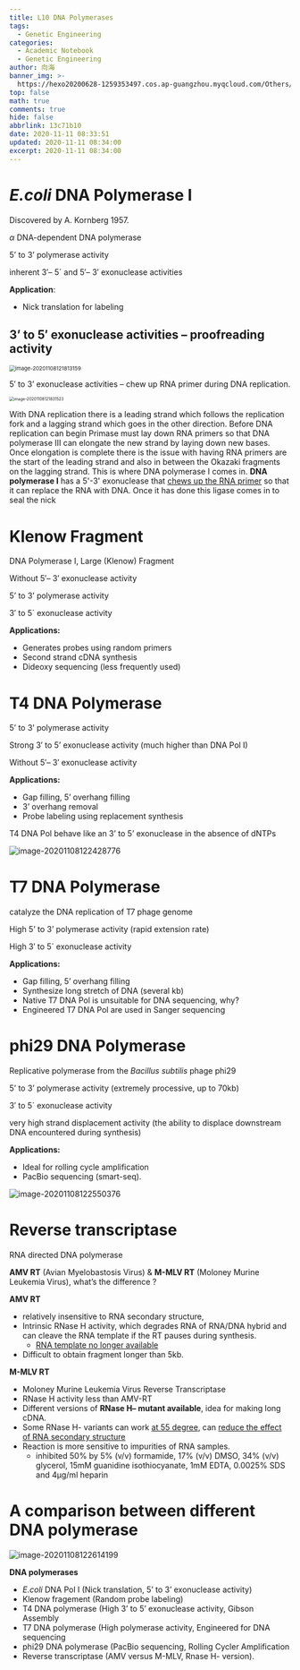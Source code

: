 ```yaml
---
title: L10 DNA Polymerases
tags:
  - Genetic Engineering
categories:
  - Academic Notebook
  - Genetic Engineering
author: 向海
banner_img: >-
  https://hexo20200628-1259353497.cos.ap-guangzhou.myqcloud.com/Others/Fluid/post/post2.jpg
top: false
math: true
comments: true
hide: false
abbrlink: 13c71b10
date: 2020-11-11 08:33:51
updated: 2020-11-11 08:34:00
excerpt: 2020-11-11 08:34:00
---
```


# *E.coli* DNA Polymerase I

Discovered by A. Kornberg 1957. 

$\alpha$ DNA-dependent DNA polymerase

5’ to 3’ polymerase activity

inherent 3′– 5´ and 5′– 3′ exonuclease activities

**Application**: 

+ Nick translation for labeling 

## 3’ to 5′ exonuclease activities – proofreading activity 

<img src="https://hexo20200628-1259353497.cos.ap-guangzhou.myqcloud.com/Articles/Academic_Notes/Genetic%20Engineering/image-20201108121813159.png" alt="image-20201108121813159" style="zoom: 67%;" />

5′ to 3’ exonuclease activities – chew up RNA primer  during DNA replication.

<img src="https://hexo20200628-1259353497.cos.ap-guangzhou.myqcloud.com/Articles/Academic_Notes/Genetic%20Engineering/image-20201108121831523.png" alt="image-20201108121831523" style="zoom: 50%;" />

With DNA replication there is a leading strand  which follows the replication fork and a lagging  strand which goes in the other direction. Before  DNA replication can begin Primase must lay down  RNA primers so that DNA polymerase III can  elongate the new strand by laying down new bases.  Once elongation is complete there is the issue with  having RNA primers are the start of the leading  strand and also in between the Okazaki fragments on  the lagging strand. This is where DNA polymerase I  comes in. **DNA polymerase I** has a 5'-3'  exonuclease that <u>chews up the RNA primer</u> so that  it can replace the RNA with DNA. Once it has done  this ligase comes in to seal the nick

# Klenow Fragment

DNA Polymerase I, Large (Klenow) Fragment 

Without 5′– 3′ exonuclease activity 

5’ to 3’ polymerase activity 

3′ to 5´ exonuclease activity

**Applications:**

+ Generates probes using random primers
+ Second strand cDNA synthesis
+ Dideoxy sequencing (less frequently used)

# T4 DNA Polymerase

5’ to 3’ polymerase activity

Strong 3′ to 5’ exonuclease activity (much higher than DNA Pol I)

Without 5′– 3′ exonuclease activity 

**Applications:**

+ Gap filling, 5’ overhang filling
+ 3’ overhang removal
+ Probe labeling using replacement synthesis

T4 DNA Pol behave like an 3’ to 5’ exonuclease in the absence of dNTPs

![image-20201108122428776](https://hexo20200628-1259353497.cos.ap-guangzhou.myqcloud.com/Articles/Academic_Notes/Genetic%20Engineering/image-20201108122428776.png)

# T7 DNA Polymerase

catalyze the DNA replication of T7 phage genome

High 5’ to 3’ polymerase activity (rapid extension rate) 

High 3′ to 5´ exonuclease activity 

**Applications:**

+ Gap filling, 5’ overhang filling
+ Synthesize long stretch of DNA (several kb)
+ Native T7 DNA Pol is unsuitable for DNA sequencing, why? 
+ Engineered T7 DNA Pol are used in Sanger sequencing

# **phi29 DNA Polymerase**

Replicative polymerase from the *Bacillus subtilis* phage phi29

5’ to 3’ polymerase activity (extremely processive, up to 70kb)

3′ to 5´ exonuclease activity 

very high strand displacement activity (the ability to displace downstream DNA encountered during synthesis)

**Applications:** 

+ Ideal for rolling cycle amplification
+ PacBio sequencing (smart-seq).

![image-20201108122550376](https://hexo20200628-1259353497.cos.ap-guangzhou.myqcloud.com/Articles/Academic_Notes/Genetic%20Engineering/image-20201108122550376.png)

# Reverse transcriptase

RNA directed DNA polymerase

**AMV RT** (Avian Myelobastosis Virus) & **M-MLV RT** (Moloney Murine Leukemia Virus), what’s the difference ? 

**AMV RT**

+ relatively insensitive to RNA secondary structure, 
+ Intrinsic RNase H activity, which degrades RNA of  RNA/DNA hybrid and can cleave the RNA template  if the RT pauses during synthesis. 
  + <u>RNA template  no longer available</u> 
+ Difficult to obtain fragment longer than 5kb.

**M-MLV RT**

+ Moloney Murine Leukemia Virus Reverse Transcriptase
+ RNase H activity less than AMV-RT
+ Different versions of **RNase H– mutant available**, idea for making long cDNA. 
+ Some RNase H- variants can work <u>at 55 degree</u>, can <u>reduce the effect of RNA secondary structure</u>
+ Reaction is more sensitive to impurities of RNA samples. 
  + inhibited 50% by 5% (v/v) formamide, 17% (v/v) DMSO, 34% (v/v) glycerol, 15mM guanidine isothiocyanate, 1mM EDTA, 0.0025% SDS and 4µg/ml heparin

# A comparison between different DNA polymerase

![image-20201108122614199](https://hexo20200628-1259353497.cos.ap-guangzhou.myqcloud.com/Articles/Academic_Notes/Genetic%20Engineering/image-20201108122614199.png)

**DNA polymerases**

+ *E.coli* DNA Pol I (Nick translation, 5’ to 3’ exonuclease activity)
+ Klenow fragement (Random probe labeling)
+ T4 DNA polymerase (High 3’ to 5’ exonuclease activity, Gibson Assembly
+ T7 DNA polymerase (High polymerase activity, Engineered for DNA sequencing
+ phi29 DNA polymerase (PacBio sequencing, Rolling Cycler Amplification
+ Reverse transcriptase (AMV versus M-MLV, Rnase H- version).